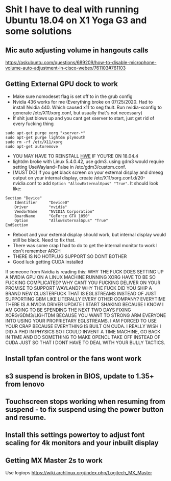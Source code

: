 # Shit I have to deal with running Ubuntu 18.04 on X1 Yoga G3 and some solutions

## Mic auto adjusting volume in hangouts calls
https://askubuntu.com/questions/689209/how-to-disable-microphone-volume-auto-adjustment-in-cisco-webex/761103#761103

## Getting External GPU dock to work
* Make sure nomodeset flag is set off to in the grub config
* Nvidia 436 works for me (Everything broke on 07/25/2020. Had to install Nvidia 440. Which caused x11 to seg fault. Run nvidia-xconfig to generate /etc/X11/xorg.conf, but usually that's not necessary)
* If shit just blows up and you cant get xserver to start, just get rid of every fucking thing
```
sudo apt-get purge xorg "xserver-*"
sudo apt-get purge lightdm plymouth
sudo rm -rf /etc/X11/xorg
sudo apt-get autoremove

```
* YOU MAY HAVE TO REINSTALL [HWE](https://wiki.ubuntu.com/Kernel/LTSEnablementStack) IF YOU'RE ON 18.04.4
* lightdm broke with Linux 5.4.0.42, use gdm3. using gdm3 would require setting UseWayland=False in /etc/gdm3/custom.conf.
* [MUST DO] If you get black screen on your external display and dmesg output on your internal display, create /etc/X11/xorg.conf.d/20-nvidia.conf to add `Option "AllowExternalGpus" "True"`. It should look like:
```
Section "Device"
    Identifier     "Device0"
    Driver         "nvidia"
    VendorName     "NVIDIA Corporation"
    BoardName      "GeForce GTX 1050"
    Option         "AllowExternalGpus" "True"
EndSection
```
* Reboot and your external display should work, but internal display would still be black. Need to fix that.
* There was some crap I had to do to get the internal monitor to work I don't remember ARGH
* THERE IS NO HOTPLUG SUPPORT SO DONT BOTHER
* Good luck getting CUDA installed

If someone from Nvidia is reading this: WHY THE FUCK DOES SETTING UP A NVIDIA GPU ON A LINUX MACHINE RUNNING XORG HAVE TO BE SO FUCKING COMPLICATED? WHY CANT YOU FUCKING DELIVER ON YOUR PROMISE TO SUPPORT WAYLAND? WHY THE FUCK DID YOU SHIP A BRAND NEW CLUSTERFUCK THAT IS EGLSTREAMS INSTEAD OF JUST SUPPORTING GBM LIKE LITERALLY EVERY OTHER COMPANY? EVERYTIME THERE IS A NVIDIA DRIVER UPDATE I START SHAKING BECAUSE I KNOW I AM GOING TO BE SPENDING THE NEXT TWO DAYS FIXING XORG/GDM3/LIGHTDM BECAUSE YOU WANT TO STRONG ARM EVERYONE INTO USING YOUR PROPRIETARY EGLSTREAMS. I AM FORCED TO USE YOUR CRAP BECAUSE EVERYTHING IS BUILT ON CUDA. I REALLY WISH I DID A PHD IN PHYSICS SO I COULD INVENT A TIME MACHINE, GO BACK IN TIME AND DO SOMETHING TO MAKE OPENCL TAKE OFF INSTEAD OF CUDA JUST SO THAT I DONT HAVE TO DEAL WITH YOUR BULLY TACTICS.

## Install tpfan control or the fans wont work

## s3 suspend is broken in BIOS, update to 1.35+ from lenovo

## Touchscreen stops working when resuming from suspend - to fix suspend using the power button and resume.

## Install this settings powertoy to adjust font scaling for 4k monitors and your inbuilt display

## Getting MX Master 2s to work
Use logiops
https://wiki.archlinux.org/index.php/Logitech_MX_Master
